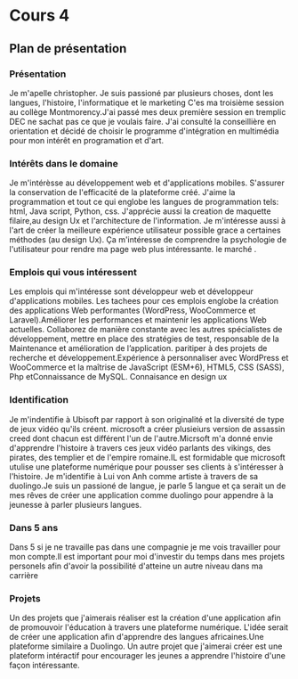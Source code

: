 # Cours 4
## Plan de présentation

### Présentation
Je m'apelle christopher. Je suis passioné par plusieurs choses, dont les langues, l'histoire, l'informatique et le marketing C'es ma troisième session au collège Montmorency.J'ai passé mes deux première session en tremplic DEC ne sachat pas ce que je voulais faire. J'ai consulté la conseillière en orientation et décidé de choisir le programme d'intégration en multimédia pour mon intérêt en programation et d'art. 
### Intérêts dans le domaine
Je m'intérèsse au développement web et d'applications mobiles. S'assurer la conservation de l'efficacité de la plateforme créé. J'aime la programmation et tout ce qui englobe les langues de programmation tels: html, Java script, Python, css. J'apprécie aussi la  creation de maquette filaire,au design Ux et l'architecture de l'information.  Je m'intéresse aussi à l'art de créer la meilleure expérience utilisateur possible grace a certaines méthodes (au design Ux). Ça m'intéresse de comprendre la psychologie de l'utilisateur pour rendre  ma page web plus intéressante. le marché .
### Emplois qui vous intéressent
Les emplois qui m'intéresse sont développeur web et développeur d'applications mobiles. Les tachees pour ces emplois englobe la création des applications Web performantes (WordPress, WooCommerce et Laravel).Améliorer les performances et maintenir les applications Web actuelles. Collaborez de manière constante avec les autres spécialistes de développement, mettre en place des stratégies de test, responsable de la Maintenance et amélioration de l’application. paritiper à des projets de recherche et développement.Expérience à personnaliser avec WordPress et WooCommerce et la maîtrise de JavaScript (ESM+6), HTML5, CSS (SASS), Php etConnaissance de MySQL. Connaisance en design ux

### Identification
 Je m'indentifie à Ubisoft par rapport à son originalité et  la diversité de type de jeux vidéo qu'ils créent. microsoft a créer plusieiurs version de assassin creed dont chacun est différent l'un de l'autre.Micrsoft m'a donné envie d'apprendre l'histoire à travers ces jeux vidéo parlants des vikings, des pirates, des templier et de l'empire romaine.IL est formidable que microsoft utulise une plateforme numérique pour pousser ses clients à s'intéresser à l'histoire. Je m'identifie à Lui von Anh comme artiste à travers de sa  duolingo.Je suis un passioné de langue, je parle 5 langue et ça serait un de mes rêves de créer une application comme duolingo pour appendre à la jeunesse à parler plusieurs langues.
### Dans 5 ans
Dans 5 si je ne travaille pas dans une compagnie je me vois travailler pour mon compte.Il est important pour moi d'investir du temps dans mes projets personels afin d'avoir la possibilité d'atteine un autre niveau dans ma carrière
### Projets
 Un des projets que j'aimerais réaliser est la création d'une application afin de promouvoir l'éducation à travers une plateforme numérique. L'idée serait de créer une application afin d'apprendre des langues africaines.Une plateforme similaire a Duolingo. Un autre projet que j'aimerai créer 
est une plateform intéractif pour encourager les jeunes a apprendre l'histoire d'une façon intéressante.
